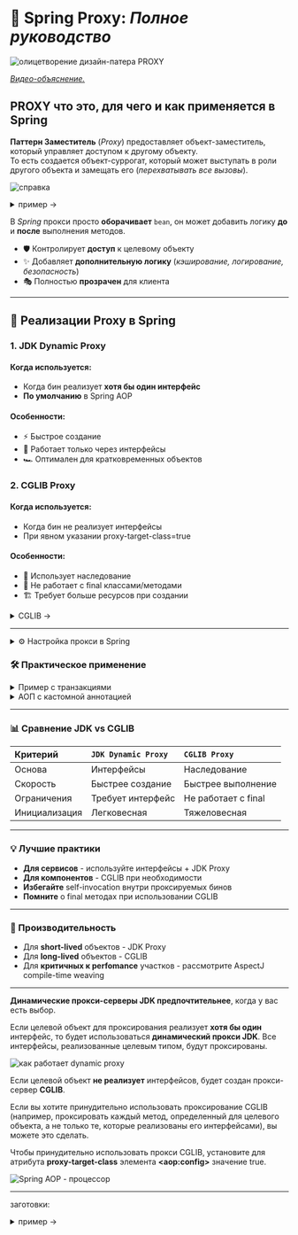 # 🌉 Spring Proxy: _Полное руководство_

![олицетворение дизайн-патера PROXY](/_ITM_old_version_FOR_DELETE/ITM06_Spring/otc/Spring_proxy/2025-04-25_15-14-43.png)

[_Видео-объяснение._](https://youtu.be/DKNDU7OjyJs?t=541)

## PROXY что это, для чего и как применяется в Spring

**Паттерн Заместитель** (_Proxy_) предоставляет объект-заместитель, который управляет доступом к другому объекту.  
То есть создается объект-суррогат, 
который может выступать в роли другого объекта и замещать его (_перехватывать все вызовы_).  

![справка](/_ITM_old_version_FOR_DELETE/ITM06_Spring/otc/Spring_proxy/2025-04-25_15-26-31.png)  

<details>
        <summary>пример →</summary>

```java
// Базовый пример
public interface Image {
    void display();
}

    public class RealImage implements Image {
        public void display() {
    System.out.println("Displaying real image");
    }
}

public class ProxyImage implements Image {
    private RealImage realImage;

    public void display() {
        if (realImage == null) {
            realImage = new RealImage(); // Ленивая инициализация
        }
        realImage.display();
    }
}
```
</details>


В _Spring_ прокси просто **оборачивает** `bean`, 
он может добавить логику **до** и **после** выполнения методов.
- 🛡️ Контролирует **доступ** к целевому объекту
- ✨ Добавляет **дополнительную логику** (_кэширование, логирование, безопасность_)
- 🎭 Полностью **прозрачен** для клиента

---
## 🧩 Реализации Proxy в Spring
### 1. JDK Dynamic Proxy
#### Когда используется:
* Когда бин реализует **хотя бы один интерфейс**
* **По умолчанию** в Spring AOP

#### Особенности:
* ⚡ Быстрое создание
* 🔌 Работает только через интерфейсы
* 🏎️ Оптимален для кратковременных объектов

### 2. CGLIB Proxy
#### Когда используется:
* Когда бин не реализует интерфейсы
* При явном указании proxy-target-class=true

#### Особенности:
* 🧬 Использует наследование
* 🚫 Не работает с final классами/методами
* 🏗️ Требует больше ресурсов при создании

<details>
        <summary>CGLIB →</summary>

**CGLIB** (_Code Generation Library_) — это библиотека для Java, которая позволяет создавать
и изменять байт-код программ на этапе выполнения.
Она широко используется в таких Java-фреймворках, как `Hibernate` и `Spring`,
для создания динамических прокси-объектов и управления доступом к полям
[1](https://github.com/cglib/cglib) [2](https://www.baeldung.com/cglib).

Основные возможности **CGLIB**:
* **Динамическое создание классов**: позволяет добавлять новые классы в уже работающую программу.
* **Инструментирование байт-кода**: используется для изменения или создания классов после компиляции.
* **Поддержка прокси**: например, Hibernate использует CGLIB для создания прокси-объектов,
  которые загружают данные из базы только по запросу.
* **Мокинг**: популярные фреймворки для тестирования, такие как `Mockito`, используют CGLIB для создания мок-объектов.
</details>

---

<details>
        <summary>⚙️ Настройка прокси в Spring</summary>

```java
@Configuration
@EnableAspectJAutoProxy(proxyTargetClass = true) // Принудительное использование CGLIB
public class AppConfig {
    // Конфигурация бинов
}
```

```xml
<!-- XML конфигурация -->
<aop:config proxy-target-class="true">
    <!-- Pointcut определения -->
</aop:config>
```
</details>

### 🛠️ Практическое применение

<details>
        <summary>Пример с транзакциями</summary>

```java
@Service
public class UserService {
    @Transactional // Spring создаст прокси для управления транзакцией
    public User createUser(String name) {
        // Логика создания пользователя
    }
}
```
</details>

<details>
        <summary>АОП с кастомной аннотацией</summary>

```java
@Aspect
@Component
public class LoggingAspect {
    @Around("@annotation(Loggable)")
    public Object logExecutionTime(ProceedingJoinPoint joinPoint) throws Throwable {
        long start = System.currentTimeMillis();
        Object result = joinPoint.proceed();
        long duration = System.currentTimeMillis() - start;
        System.out.println(joinPoint.getSignature() + " executed in " + duration + "ms");
        return result;
    }
}
```
</details>

---
### 📊 Сравнение JDK vs CGLIB

| Критерий      | 	`JDK Dynamic Proxy`  | 	`CGLIB Proxy`       |
|:--------------|:----------------------|:---------------------|
| Основа        | 	Интерфейсы           | 	Наследование        |
| Скорость      | 	Быстрее создание     | 	Быстрее выполнение  |
| Ограничения   | 	Требует интерфейс    | 	Не работает с final |
| Инициализация | 	Легковесная          | 	Тяжеловесная        |

---
### 💡 Лучшие практики
* **Для сервисов** - используйте интерфейсы + JDK Proxy
* **Для компонентов** - CGLIB при необходимости
* **Избегайте** self-invocation внутри проксируемых бинов
* **Помните** о final методах при использовании CGLIB

---
### 🚀 Производительность
* Для **short-lived** объектов - JDK Proxy
* Для **long-lived** объектов - CGLIB
* Для **критичных к perfomance** участков - рассмотрите AspectJ compile-time weaving

---
**Динамические прокси-серверы JDK предпочтительнее**, когда у вас есть выбор.

Если целевой объект для проксирования реализует **хотя бы один** интерфейс, то будет
использоваться **динамический прокси JDK**. Все интерфейсы, реализованные целевым
типом, будут проксированы.                             

![как работает dynamic proxy](/_ITM_old_version_FOR_DELETE/ITM06_Spring/otc/Spring_proxy/2025-04-25_15-32-37.png)

Если целевой объект **не реализует** интерфейсов, будет создан прокси-сервер **CGLIB**.

Если вы хотите принудительно использовать проксирование CGLIB 
(например, проксировать каждый метод, определенный для целевого объекта, 
а не только те, которые реализованы его интерфейсами), вы можете это сделать.

Чтобы принудительно использовать прокси CGLIB, установите для атрибута 
**proxy-target-class** элемента **\<aop:config>** значение true.

![Spring AOP - процессор](/_ITM_old_version_FOR_DELETE/ITM06_Spring/otc/Spring_proxy/2025-04-25_15-38-27.png)





---

заготовки: 

<details>
        <summary>пример →</summary>

```java

```
</details>



